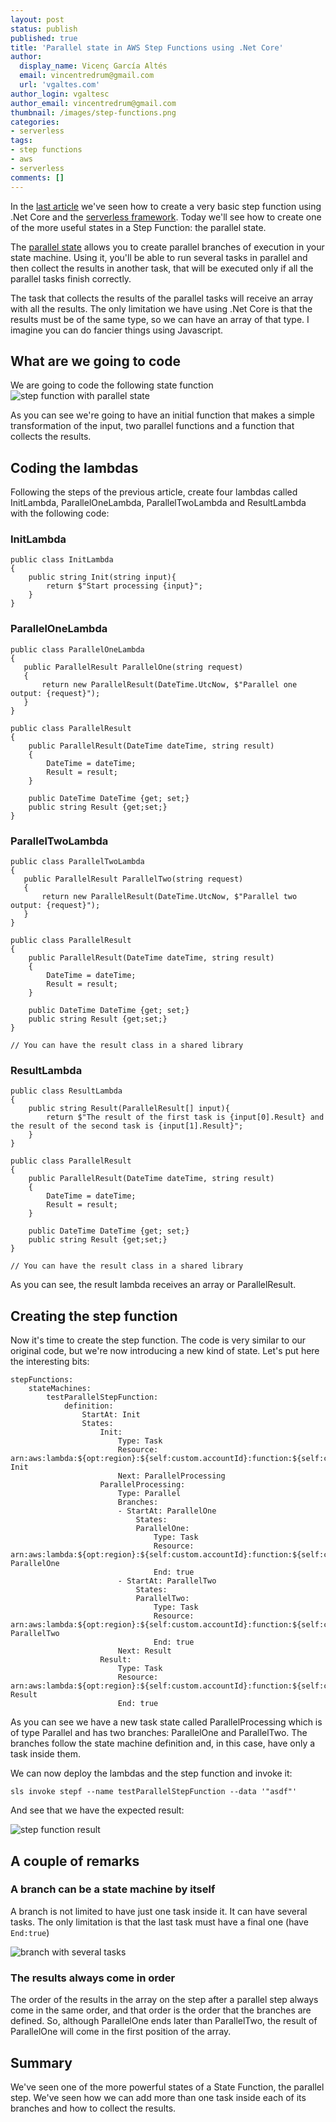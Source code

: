 ```yaml
---
layout: post
status: publish
published: true
title: 'Parallel state in AWS Step Functions using .Net Core'
author:
  display_name: Vicenç García Altés
  email: vincentredrum@gmail.com
  url: 'vgaltes.com'
author_login: vgaltesc
author_email: vincentredrum@gmail.com
thumbnail: /images/step-functions.png
categories:
- serverless
tags:
- step functions
- aws
- serverless
comments: []
---
```

In the [last article](http://vgaltes.com/serverless/step-functions-using-net-core/) we've seen how to create a very basic step function using .Net Core and the [serverless framework](http://serverless.com). Today we'll see how to create one of the more useful states in a Step Function: the parallel state.

The [parallel state](http://docs.aws.amazon.com/step-functions/latest/dg/amazon-states-language-parallel-state.html) allows you to create parallel branches of execution in your state machine. Using it, you'll be able to run several tasks in parallel and then collect the results in another task, that will be executed only if all the parallel tasks finish correctly.

The task that collects the results of the parallel tasks will receive an array with all the results. The only limitation we have using .Net Core is that the results must be of the same type, so we can have an array of that type. I imagine you can do fancier things using Javascript.

## What are we going to code
We are going to code the following state function
![step function with parallel state](/images/netcoreparallel/state-function.png)

As you can see we're going to have an initial function that makes a simple transformation of the input, two parallel functions and a function that collects the results.

## Coding the lambdas
Following the steps of the previous article, create four lambdas called InitLambda, ParallelOneLambda, ParallelTwoLambda and ResultLambda with the following code:

### InitLambda
    public class InitLambda
    {
        public string Init(string input){
            return $"Start processing {input}";
        }
    }

### ParallelOneLambda
    public class ParallelOneLambda
    {
       public ParallelResult ParallelOne(string request)
       {
           return new ParallelResult(DateTime.UtcNow, $"Parallel one output: {request}");
       }
    }

    public class ParallelResult
    {
        public ParallelResult(DateTime dateTime, string result)
        {
            DateTime = dateTime;
            Result = result;
        }

        public DateTime DateTime {get; set;}
        public string Result {get;set;}
    }

### ParallelTwoLambda

    public class ParallelTwoLambda
    {
       public ParallelResult ParallelTwo(string request)
       {
           return new ParallelResult(DateTime.UtcNow, $"Parallel two output: {request}");
       }
    }

    public class ParallelResult
    {
        public ParallelResult(DateTime dateTime, string result)
        {
            DateTime = dateTime;
            Result = result;
        }

        public DateTime DateTime {get; set;}
        public string Result {get;set;}
    }

    // You can have the result class in a shared library

### ResultLambda
    public class ResultLambda
    {
        public string Result(ParallelResult[] input){
            return $"The result of the first task is {input[0].Result} and the result of the second task is {input[1].Result}";
        }
    }

    public class ParallelResult
    {
        public ParallelResult(DateTime dateTime, string result)
        {
            DateTime = dateTime;
            Result = result;
        }

        public DateTime DateTime {get; set;}
        public string Result {get;set;}
    }

    // You can have the result class in a shared library

As you can see, the result lambda receives an array or ParallelResult.

## Creating the step function
Now it's time to create the step function. The code is very similar to our original code, but we're now introducing a new kind of state. Let's put here the interesting bits:

    stepFunctions:
        stateMachines:
            testParallelStepFunction:
                definition:
                    StartAt: Init
                    States:
                        Init:
                            Type: Task
                            Resource: arn:aws:lambda:${opt:region}:${self:custom.accountId}:function:${self:custom.initService}-${opt:stage}-Init
                            Next: ParallelProcessing
                        ParallelProcessing:
                            Type: Parallel
                            Branches:
                            - StartAt: ParallelOne
                                States:
                                ParallelOne:
                                    Type: Task
                                    Resource: arn:aws:lambda:${opt:region}:${self:custom.accountId}:function:${self:custom.parallelOneService}-${opt:stage}-ParallelOne
                                    End: true
                            - StartAt: ParallelTwo
                                States:
                                ParallelTwo:
                                    Type: Task
                                    Resource: arn:aws:lambda:${opt:region}:${self:custom.accountId}:function:${self:custom.parallelTwoService}-${opt:stage}-ParallelTwo
                                    End: true
                            Next: Result
                        Result:
                            Type: Task
                            Resource: arn:aws:lambda:${opt:region}:${self:custom.accountId}:function:${self:custom.resultService}-${opt:stage}-Result
                            End: true

As you can see we have a new task state called ParallelProcessing which is of type Parallel and has two branches: ParallelOne and ParallelTwo. The branches follow the state machine definition and, in this case, have only a task inside them.

We can now deploy the lambdas and the step function and invoke it:

    sls invoke stepf --name testParallelStepFunction --data '"asdf"'

And see that we have the expected result:

![step function result](/images/netcoreparallel/step-function-result.png)

## A couple of remarks

### A branch can be a state machine by itself
A branch is not limited to have just one task inside it. It can have several tasks. The only limitation is that the last task must have a final one (have `End:true`)

![branch with several tasks](/images/netcoreparallel/parallel-with-several-tasks.png)

### The results always come in order
The order of the results in the array on the step after a parallel step always come in the same order, and that order is the order that the branches are defined. So, although ParallelOne ends later than ParallelTwo, the result of ParallelOne will come in the first position of the array.

## Summary
We've seen one of the more powerful states of a State Function, the parallel step. We've seen how we can add more than one task inside each of its branches and how to collect the results.